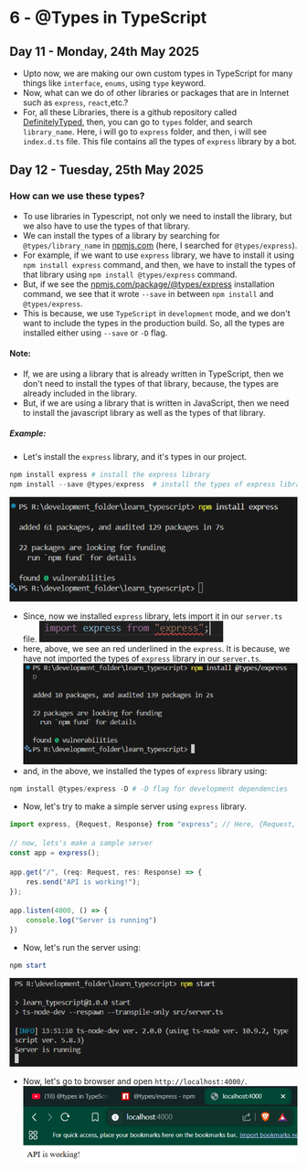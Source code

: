 # 6 - @Types in TypeScript
## Day 11 - Monday, 24th May 2025
- Upto now, we are making our own custom types in TypeScript for many things like ``interface``, ``enums``, using ``type`` keyword.
- Now, what can we do of other libraries or packages that are in Internet such as ``express``, ``react``,etc.?
- For, all these Libraries, there is a github repository called [DefinitelyTyped](https://github.com/DefinitelyTyped/DefinitelyTyped), then, you can go to ``types`` folder, and search ``library_name``. Here, i will go to ``express`` folder, and then, i will see ``index.d.ts`` file. This file contains all the types of ``express`` library by a bot.

## Day 12 - Tuesday, 25th May 2025
### How can we use these types?
- To use libraries in Typescript, not only we need to install the library, but we also have to use the types of that library.
- We can install the types of a library by searching for ``@types/library_name`` in [npmjs.com](https://www.npmjs.com/package/@types/express) (here, I searched for ``@types/express``).
- For example, if we want to use ``express`` library, we have to install it using ``npm install express`` command, and then, we have to install the types of that library using ``npm install @types/express`` command.
- But, if we see the [npmjs.com/package/@types/express](https://www.npmjs.com/package/@types/express) installation command, we see that it wrote ``--save`` in between ``npm install`` and ``@types/express``.
- This is because, we use ``TypeScript`` in ``development`` mode, and we don't want to include the types in the production build. So, all the types are installed either using ``--save`` or ``-D`` flag.

#### Note:
- If, we are using a library that is already written in TypeScript, then we don't need to install the types of that library, because, the types are already included in the library.
- But, if we are using a library that is written in JavaScript, then we need to install the javascript library as well as the types of that library.
##### Example:
- Let's install the ``express`` library, and it's types in our project.
```powershell
npm install express # install the express library
npm install --save @types/express  # install the types of express library
```
![npm_install_express](pictures/20_27May2025.png)
- Since, now we installed ``express`` library, lets import it in our ``server.ts`` file.
![red_error](pictures/21_27may2025.png)
- here, above, we see an red underlined in the ``express``. It is because, we have not imported the types of ``express`` library in our ``server.ts``.
![npm_install_@types](pictures/22_27may2025.png)
- and, in the above, we installed the types of ``express`` library using:
```powershell
npm install @types/express -D # -D flag for development dependencies
```
- Now, let's try to make a simple server using ``express`` library.
```typescript
import express, {Request, Response} from "express"; // Here, {Request, Response} are the types of express library that is imported from the types of express library.

// now, lets's make a sample server
const app = express();

app.get("/", (req: Request, res: Response) => {
    res.send("API is working!");
});

app.listen(4000, () => {
    console.log("Server is running")
})
```

- Now, let's run the server using:
```powershell
npm start
```
![server_start](pictures/23_27may2025.png)

- Now, let's go to browser and open ``http://localhost:4000/``.
![server_response](pictures/24_27may2025.png)
